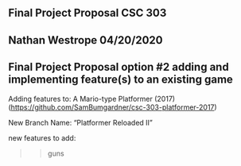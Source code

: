 Final Project Proposal CSC 303
-------------------------------------------------
Nathan Westrope
04/20/2020
-------------------------------------------------
Final Project Proposal option #2 adding and implementing feature(s) to an existing game
-------------------------------------------------

Adding features to: A Mario-type Platformer (2017)
(https://github.com/SamBumgardner/csc-303-platformer-2017)

New Branch Name: “Platformer Reloaded II”


new features to add:
>>guns
>>

